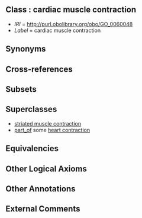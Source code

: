 
## Class : cardiac muscle contraction

 * *IRI* = http://purl.obolibrary.org/obo/GO_0060048
 * *Label* = cardiac muscle contraction

## Synonyms


## Cross-references


## Subsets


## Superclasses

 * [striated muscle contraction](../../GO/41/GO_0006941.md)
 * [part_of](../../BFO/50/BFO_0000050.md) some [heart contraction](../../GO/47/GO_0060047.md)

## Equivalencies


## Other Logical Axioms


## Other Annotations


## External Comments

